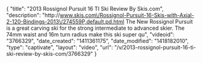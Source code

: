 {
    "title": "2013 Rossignol Pursuit 16 TI Ski Review By Skis.com",
    "description": "http:\/\/www.skis.com\/Rossignol-Pursuit-16-Skis-with-Axial-2-120-Bindings-2013\/274559P,default,pd.html  The New Rossignol Pursuit is a great carving ski for the strong intermediate to advanced skier. The 74mm waist and 16m turn radius make this ski super qu",
    "videoid": "3766329",
    "date_created": "1411361175",
    "date_modified": "1418182010",
    "type": "captivate",
    "layout": "video",
    "url": "\/v\/2013-rossignol-pursuit-16-ti-ski-review-by-skis-com\/3766329"
}